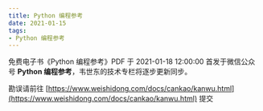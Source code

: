 ```yaml
---
title: Python 编程参考
date: 2021-01-15
tags:
- Python 编程参考
---
```


免费电子书《Python 编程参考》PDF 于 2021-01-18 12:00:00 首发于微信公众号 **Python 编程参考**，韦世东的技术专栏将逐步更新同步。

勘误请前往 [https://www.weishidong.com/docs/cankao/kanwu.html](https://www.weishidong.com/docs/cankao/kanwu.html) 提交